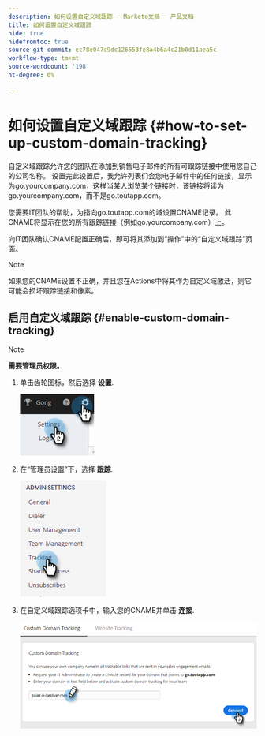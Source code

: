 ```yaml
---
description: 如何设置自定义域跟踪 — Marketo文档 — 产品文档
title: 如何设置自定义域跟踪
hide: true
hidefromtoc: true
source-git-commit: ec78e047c9dc126553fe8a4b6a4c21b0d11aea5c
workflow-type: tm+mt
source-wordcount: '198'
ht-degree: 0%

---
```


# 如何设置自定义域跟踪 {#how-to-set-up-custom-domain-tracking}

自定义域跟踪允许您的团队在添加到销售电子邮件的所有可跟踪链接中使用您自己的公司名称。 设置完此设置后，我允许列表们会您电子邮件中的任何链接，显示为go.yourcompany.com，这样当某人浏览某个链接时，该链接将读为go.yourcompany.com，而不是go.toutapp.com。

您需要IT团队的帮助，为指向go.toutapp.com的域设置CNAME记录。 此CNAME将显示在您的所有跟踪链接（例如go.yourcompany.com）上。

向IT团队确认CNAME配置正确后，即可将其添加到“操作”中的“自定义域跟踪”页面。

>[!NOTE]
>
>如果您的CNAME设置不正确，并且您在Actions中将其作为自定义域激活，则它可能会损坏跟踪链接和像素。

## 启用自定义域跟踪 {#enable-custom-domain-tracking}

>[!NOTE]
>
>**需要管理员权限。**

1. 单击齿轮图标，然后选择 **设置**.

   ![](assets/how-to-set-up-custom-domain-tracking-1.png)

1. 在“管理员设置”下，选择 **跟踪**.

   ![](assets/how-to-set-up-custom-domain-tracking-2.png)

1. 在自定义域跟踪选项卡中，输入您的CNAME并单击 **连接**.

   ![](assets/how-to-set-up-custom-domain-tracking-3.png)
